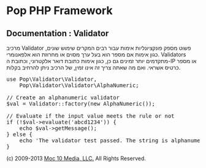 Pop PHP Framework
=================

Documentation : Validator
-------------------------

מרכיב Validator פשוט מספק פונקציונליות אימות עבור רבים המקרים שימוש שונים, כגון אימות אם מספר הוא בעל ערך מסוים או מחרוזת הוא אלפאנומרי. Validators מתקדמים יותר זמינים גם כן, כגון אימות כתובת דואר אלקטרוני, וכתובת ה-IP או מספר כרטיס אשראי. ואם מה שאתה צריך זה אינו זמין, של הרכיב ניתן להרחיב בקלות.

<pre>
use Pop\Validator\Validator,
    Pop\Validator\Validator\AlphaNumeric;

// Create an alphanumeric validator
$val = Validator::factory(new AlphaNumeric());

// Evaluate if the input value meets the rule or not
if (!$val->evaluate('abcd1234')) {
    echo $val->getMessage();
} else {
    echo 'The validator test passed. The string is alphanumeric.';
}
</pre>

(c) 2009-2013 [Moc 10 Media, LLC.](http://www.moc10media.com) All Rights Reserved.
